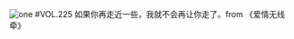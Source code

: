 ![one](http://image.wufazhuce.com/FrYV0HGMNxOzK1oRtQAe4zGjx7Uu)
#VOL.225
如果你再走近一些，我就不会再让你走了。from 《爱情无线牵》
